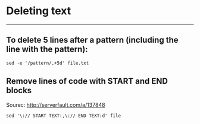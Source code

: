 # Deleting text
***


## To delete 5 lines after a pattern (including the line with the pattern):
```
sed -e '/pattern/,+5d' file.txt
```

## Remove lines of code with START and END blocks
Sourec: http://serverfault.com/a/137848
```
sed '\:// START TEXT:,\:// END TEXT:d' file
```
